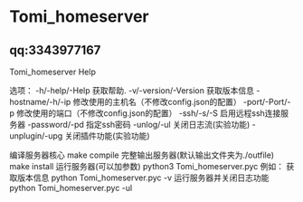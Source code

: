 # Tomi_homeserver
## qq:3343977167

Tomi_homeserver Help

选项：
-h/-help/-Help      获取帮助.
-v/-version/-Version        获取版本信息
-hostname/-h/-ip <hostname>     修改使用的主机名（不修改config.json的配置）
-port/-Port/-p <port>     修改使用的端口（不修改config.json的配置）
-ssh/-s/-S      启用远程ssh连接服务器
-password/-pd   指定ssh密码
-unlog/-ul      关闭日志流(实验功能)
-unplugin/-upg   关闭插件功能(实验功能)

编译服务器核心
make compile
完整输出服务器(默认输出文件夹为./outfile)
make install
运行服务器(可以加参数)
python3 Tomi_homeserver.pyc
例如：
    获取版本信息
        python Tomi_homeserver.pyc -v
    运行服务器并关闭日志功能
        python Tomi_homeserver.pyc -ul